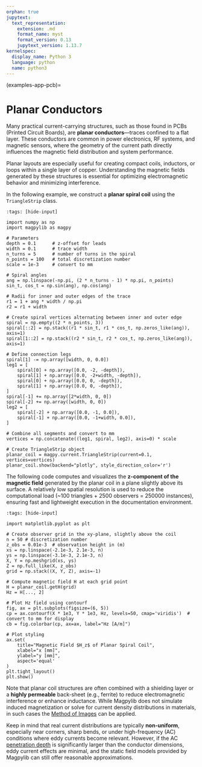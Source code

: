 ```yaml
---
orphan: true
jupytext:
  text_representation:
    extension: .md
    format_name: myst
    format_version: 0.13
    jupytext_version: 1.13.7
kernelspec:
  display_name: Python 3
  language: python
  name: python3
---
```


(examples-app-pcb)=

# Planar Conductors

Many practical current-carrying structures, such as those found in PCBs (Printed Circuit Boards), are **planar conductors**—traces confined to a flat layer. These conductors are common in power electronics, RF systems, and magnetic sensors, where the geometry of the current path directly influences the magnetic field distribution and system performance.

Planar layouts are especially useful for creating compact coils, inductors, or loops within a single layer of copper. Understanding the magnetic fields generated by these structures is essential for optimizing electromagnetic behavior and minimizing interference.

In the following example, we construct a **planar spiral coil** using the `TriangleStrip` class.

```{code-cell} ipython3
:tags: [hide-input]

import numpy as np
import magpylib as magpy

# Parameters
depth = 0.1      # z-offset for leads
width = 0.1      # trace width
n_turns = 5      # number of turns in the spiral
n_points = 100   # total discretization number
scale = 1e-3     # convert to mm

# Spiral angles
ang = np.linspace(-np.pi, (2 * n_turns - 1) * np.pi, n_points)
sin_t, cos_t = np.sin(ang), np.cos(ang)

# Radii for inner and outer edges of the trace
r1 = 1 + ang * width / np.pi
r2 = r1 + width

# Create spiral vertices alternating between inner and outer edge
spiral = np.empty((2 * n_points, 3))
spiral[::2] = np.stack((r1 * sin_t, r1 * cos_t, np.zeros_like(ang)), axis=1)
spiral[1::2] = np.stack((r2 * sin_t, r2 * cos_t, np.zeros_like(ang)), axis=1)

# Define connection legs
spiral[1] -= np.array([width, 0, 0.0])
leg1 = [
    spiral[0] + np.array([0.0, -2, -depth]),
    spiral[1] + np.array([0.0, -2+width, -depth]),
    spiral[0] + np.array([0.0, 0, -depth]),
    spiral[1] + np.array([0.0, 0, -depth]),
]
spiral[-1] += np.array([2*width, 0, 0])
spiral[-2] += np.array([width, 0, 0])
leg2 = [
    spiral[-2] + np.array([0.0, -1, 0.0]),
    spiral[-1] + np.array([0.0, -1+width, 0.0]),
]

# Combine all segments and convert to mm
vertices = np.concatenate((leg1, spiral, leg2), axis=0) * scale

# Create TriangleStrip object
planar_coil = magpy.current.TriangleStrip(current=0.1, vertices=vertices)
planar_coil.show(backend="plotly", style_direction_color='r')
```

The following code computes and visualizes the **z-component of the magnetic field** generated by the planar coil in a plane slightly above its surface. A relatively low spatial resolution is used to reduce the computational load (~100 triangles + 2500 observers = 250000 instances), ensuring fast and lightweight execution in the documentation environment.

```{code-cell} ipython3
:tags: [hide-input]

import matplotlib.pyplot as plt

# Create observer grid in the xy-plane, slightly above the coil
n = 50 # discretization number
z_obs = 0.01e-3  # observation height in (m)
xs = np.linspace(-2.1e-3, 2.1e-3, n)
ys = np.linspace(-3.1e-3, 2.1e-3, n)
X, Y = np.meshgrid(xs, ys)
Z = np.full_like(X, z_obs)
grid = np.stack((X, Y, Z), axis=-1)

# Compute magnetic field H at each grid point
H = planar_coil.getH(grid)
Hz = H[..., 2]

# Plot Hz field using contourf
fig, ax = plt.subplots(figsize=(6, 5))
cp = ax.contourf(X * 1e3, Y * 1e3, Hz, levels=50, cmap='viridis')  # convert to mm for display
cb = fig.colorbar(cp, ax=ax, label="Hz [A/m]")

# Plot styling
ax.set(
    title="Magnetic Field $H_z$ of Planar Spiral Coil",
    xlabel="x [mm]",
    ylabel="y [mm]",
    aspect='equal'
)
plt.tight_layout()
plt.show()
```

Note that planar coil structures are often combined with a shielding layer or a **highly permeable** back-sheet (e.g., ferrite) to reduce electromagnetic interference or enhance inductance. While Magpylib does not simulate induced magnetization or solve for current density distributions in materials, in such cases the [Method of Images](examples-misc-image-method) can be applied.

Keep in mind that real current distributions are typically **non-uniform**, especially near corners, sharp bends, or under high-frequency (AC) conditions where eddy currents become relevant. However, if the AC [penetration depth](https://en.wikipedia.org/wiki/Skin_effect) is significantly larger than the conductor dimensions, eddy current effects are minimal, and the static field models provided by Magpylib can still offer reasonable approximations.
